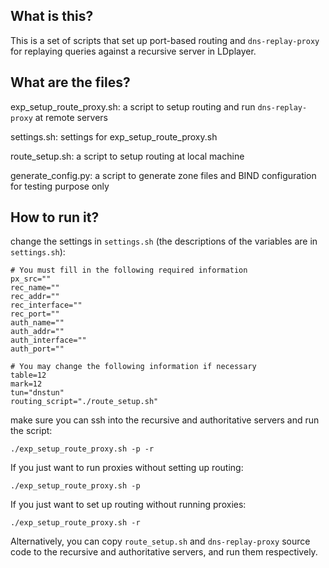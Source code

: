 ## What is this?

This is a set of scripts that set up port-based routing and
`dns-replay-proxy` for replaying queries against a recursive server in
LDplayer.

## What are the files?

exp_setup_route_proxy.sh: a script to setup routing and run
`dns-replay-proxy` at remote servers

settings.sh: settings for exp_setup_route_proxy.sh

route_setup.sh: a script to setup routing at local machine

generate_config.py: a script to generate zone files and BIND
configuration for testing purpose only

## How to run it?

change the settings in `settings.sh` (the descriptions of the
variables are in `settings.sh`):

    # You must fill in the following required information 
    px_src=""
    rec_name=""
    rec_addr=""
    rec_interface=""
    rec_port=""
    auth_name=""
    auth_addr=""
    auth_interface=""
    auth_port=""
    
    # You may change the following information if necessary
    table=12
    mark=12
    tun="dnstun"
    routing_script="./route_setup.sh"

make sure you can ssh into the recursive and authoritative servers
and run the script:

    ./exp_setup_route_proxy.sh -p -r

If you just want to run proxies without setting up routing:

    ./exp_setup_route_proxy.sh -p

If you just want to set up routing without running proxies:

    ./exp_setup_route_proxy.sh -r

Alternatively, you can copy `route_setup.sh` and `dns-replay-proxy`
source code to the recursive and authoritative servers, and run them
respectively.

